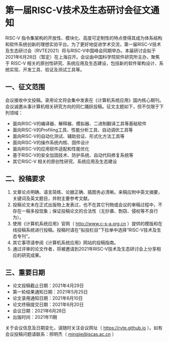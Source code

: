 # 第一届RISC-V技术及生态研讨会征文通知

RISC-V 指令集架构的开放性、模块化、高度可定制性的特点使得其成为体系结构和软件系统创新的理想实验平台。为了更好地促进学术交流，第一届RISC-V技术及生态研讨会（RVTE2021）将与RISC-V中国峰会同期举办。本届研讨会拟于2021年6月28日（暂定）在上海召开。会议由中国科学院软件研究所主办，聚焦于 RISC-V 相关的原创性研究、系统应用及生态建设，包括新的软件架构设计、系统实现、开发工具、验证及测试工具等。

## 一、征文范围

会议接收中文投稿。录用论文将会集中发表在《计算机系统应用》国内核心期刊。会议诚邀从事计算机相关研究方向的同仁踊跃投稿。征文主题如下，但不仅限于下列领域：

-	面向RISC-V的编译器、解释器、模拟器、二进制翻译工具等基础软件
-	面向RISC-V的Profiling工具、性能分析工具、自动调优工具等
-	面向RISC-V的自动化测试、辅助验证、形式化方法工具等
-	面向RISC-V的操作系统内核、固件设计
-	面向RISC-V的应用软件适配和性能优化
-	基于RISC-V的安全加固技术、防护系统、自动代码修复系统等
-	其它RISC-V 相关的原创性研究、系统应用及生态建设

## 二、投稿要求

1.	文章论点明确、语言简练、论据正确、插图务必清晰。来稿应附中英文摘要，关键词及英文题目，并附主要参考文献。
2.	投稿论文未在正式出版物上发表过，也不在其它刊物或会议的审稿过程中，不存在一稿多投现象；保证投稿论文的合法性（无抄袭、剽窃、侵权等不良行为）。
3.	使用《计算机系统应用》官网（ http://www.c-s-a.org.cn ）提供的模版和在线投稿系统进行投稿。投稿时请在“拟投栏目”下拉单中选择“RISC-V技术及生态专刊”。
4.	其它事项请参阅《计算机系统应用》网站的投稿指南。
5.	通过评审的论文作者，将被邀请到2021年RISC-V技术及生态研讨会上分享相应的研究成果。

## 三、重要日期

- 论文投稿截止日期：2021年4月29日
-	第一轮结果通知日期：2021年5月25日
-	论文录用通知日期：2021年6月10日
-	论文终稿提交日期：2021年6月20日
-	会议日期：2021年6月28日
-	出版时间：2021年11期

关于会议信息及日期变化，请随时关注会议网址（ https://rvte.github.io ）。如有会议投稿问题请联系：邢明杰（ mingjie@iscas.ac.cn ）
